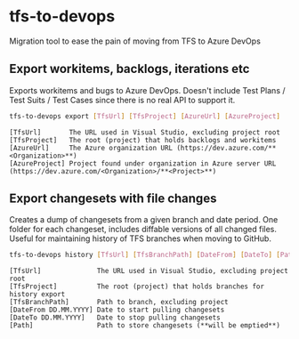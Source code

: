 # tfs-to-devops
Migration tool to ease the pain of moving from TFS to Azure DevOps

## Export workitems, backlogs, iterations etc
Exports workitems and bugs to Azure DevOps. Doesn't include Test Plans / Test Suits / Test Cases since there is no real API to support it.
```bash
tfs-to-devops export [TfsUrl] [TfsProject] [AzureUrl] [AzureProject]
```
```
[TfsUrl]       The URL used in Visual Studio, excluding project root
[TfsProject]   The root (project) that holds backlogs and workitems
[AzureUrl]     The Azure organization URL (https://dev.azure.com/**<Organization>**)
[AzureProject] Project found under organization in Azure server URL (https://dev.azure.com/<Organization>/**<Project>**)
```
## Export changesets with file changes
Creates a dump of changesets from a given branch and date period. One folder for each changeset, includes diffable versions of all changed files. Useful for maintaining history of TFS branches when moving to GitHub.

```bash
tfs-to-devops history [TfsUrl] [TfsBranchPath] [DateFrom] [DateTo] [Path]
```
```
[TfsUrl]              The URL used in Visual Studio, excluding project root
[TfsProject]          The root (project) that holds branches for history export
[TfsBranchPath]       Path to branch, excluding project
[DateFrom DD.MM.YYYY] Date to start pulling changesets
[DateTo DD.MM.YYYY]   Date to stop pulling changesets
[Path]                Path to store changesets (**will be emptied**)
```
